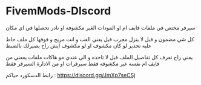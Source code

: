 # FivemMods-DIscord

سيرفر مختص في ملفات فايف ام او المودات الغير مكشوفه او نادر تحصلها في اي مكان

كل شي مضمون و قبل لا ينزل مجرب قبل يعني العب و انت مريح و فوقها كل ملف حاط عليه تحذير لو كان مكشوف او لو مكشوف ايش راح يصيرلك بالضبط

يعني راح تعرف كل تفاصيل الملف قبل لا تاخذه و الي عندي مو هاكات ملفات يععني من فايف ام نفسه غير مكشوفه فقط سيرفرات او من الادارة السيرفر فقط

رابط الدسكورد حياكم : https://discord.gg/JmXp7seCSj
